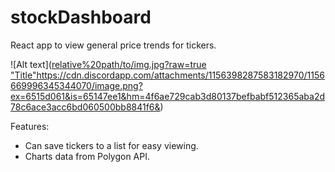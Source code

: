 # stockDashboard
React app to view general price trends for tickers. 

![Alt text]([relative%20path/to/img.jpg?raw=true "Title"](https://cdn.discordapp.com/attachments/1156398287583182970/1156669996345344070/image.png?ex=6515d061&is=65147ee1&hm=4f6ae729cab3d80137befbabf512365aba2d78c6ace3acc6bd060500bb8841f6&)https://cdn.discordapp.com/attachments/1156398287583182970/1156669996345344070/image.png?ex=6515d061&is=65147ee1&hm=4f6ae729cab3d80137befbabf512365aba2d78c6ace3acc6bd060500bb8841f6&)


Features:

- Can save tickers to a list for easy viewing.
- Charts data from Polygon API.
